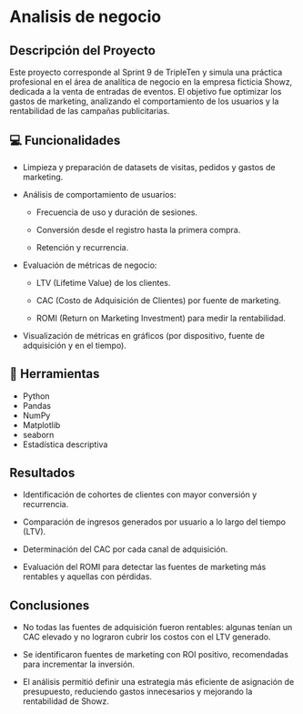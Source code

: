 # Analisis de negocio

## Descripción del Proyecto

Este proyecto corresponde al Sprint 9 de TripleTen y simula una práctica profesional en el área de analítica de negocio en la empresa ficticia Showz, dedicada a la venta de entradas de eventos.
El objetivo fue optimizar los gastos de marketing, analizando el comportamiento de los usuarios y la rentabilidad de las campañas publicitarias.

## 💻 Funcionalidades

* Limpieza y preparación de datasets de visitas, pedidos y gastos de marketing.

* Análisis de comportamiento de usuarios:

    * Frecuencia de uso y duración de sesiones.

    * Conversión desde el registro hasta la primera compra.

    * Retención y recurrencia.

* Evaluación de métricas de negocio:

    * LTV (Lifetime Value) de los clientes.

    * CAC (Costo de Adquisición de Clientes) por fuente de marketing.

    * ROMI (Return on Marketing Investment) para medir la rentabilidad.

* Visualización de métricas en gráficos (por dispositivo, fuente de adquisición y en el tiempo).

## 🔧 Herramientas

- Python
- Pandas
- NumPy
- Matplotlib
- seaborn
- Estadística descriptiva

## Resultados

- Identificación de cohortes de clientes con mayor conversión y recurrencia.

- Comparación de ingresos generados por usuario a lo largo del tiempo (LTV).

- Determinación del CAC por cada canal de adquisición.

- Evaluación del ROMI para detectar las fuentes de marketing más rentables y aquellas con pérdidas.

## Conclusiones

- No todas las fuentes de adquisición fueron rentables: algunas tenían un CAC elevado y no lograron cubrir los costos con el LTV generado.

- Se identificaron fuentes de marketing con ROI positivo, recomendadas para incrementar la inversión.

- El análisis permitió definir una estrategia más eficiente de asignación de presupuesto, reduciendo gastos innecesarios y mejorando la rentabilidad de Showz.

